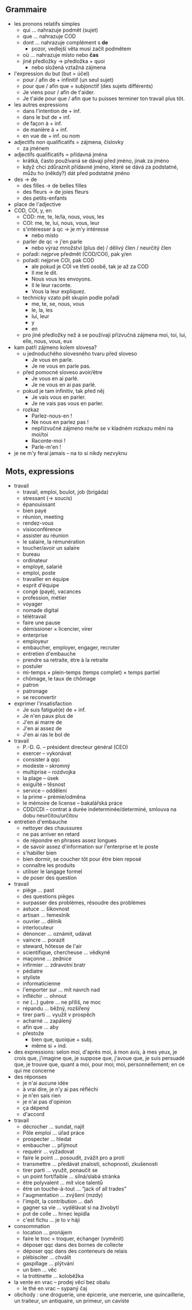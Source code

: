 ## Grammaire

- les pronons relatifs simples
	- qui … nahrazuje podmět (sujet)
	- que … nahrazuje COD
	- dont … nahrazuje complément s **de**
		- pozor, vedlejší věta musí začít podmětem
	- où … nahrazuje místo nebo **čas**
	- jiné předložky → předložka + quoi
		- nebo složená vztažná zájmena
- l'expression du but (but = účel)
	- pour / afin de + infinitif (un seul sujet)
	- pour que / afin que + subjonctif (des sujets différents)
	- Je viens pour / afin de t'aider.
	- Je t'aide pour que / afin que tu puisses terminer ton travail plus tôt.
- les autres expressions
	- dans l'intention de + inf.
	- dans le but de + inf.
	- de façon à + inf.
	- de manière à + inf.
	- en vue de + inf. ou nom
- adjectifs non qualificatifs = zájmena, číslovky
	- za jménem
- adjectifs qualificatifs = přídavná jména
	- krátká, často používaná se dávají před jméno, jinak za jméno
	- když chci zdůraznit přídavné jméno, které se dává za podstatné, můžu ho (někdy?) dát před podstatné jméno
- des → de
	- des filles → de belles filles
	- des fleurs → de joies fleurs
	- des petits-enfants
- place de l'adjective
- COD, COI, y, en
	- COD: me, te, le/la, nous, vous, les
	- COI: me, te, lui, nous, vous, leur
	- s'intéresser à qc → je m'y intéresse
		- nebo místo
	- parler de qc → j'en parle
		- nebo výraz množství (plus de) / dělivý člen / neurčitý člen
	- pořadí: nejprve předmět (COD/COI), pak y/en
	- pořadí: nejprve COI, pak COD
		- ale pokud je COI ve třetí osobě, tak je až za COD
		- Il me le dit.
		- Nous vous les envoyons.
		- Il le leur raconte.
		- Vous la leur expliquez.
	- technicky vzato pět skupin podle pořadí
		- me, te, se, nous, vous
		- le, la, les
		- lui, leur
		- y
		- en
	- pro jiné předložky než à se používají přízvučná zájmena moi, toi, lui, elle, nous, vous, eux
- kam patří zájmeno kolem slovesa?
	- u jednoduchého slovesného tvaru před sloveso
		- Je vous en parle.
		- Je ne vous en parle pas.
	- před pomocné sloveso avoir/être
		- Je vous en ai parlé.
		- Je ne vous en ai pas parlé.
	- pokud je tam infinitiv, tak před něj
		- Je vais vous en parler.
		- Je ne vais pas vous en parler.
	- rozkaz
		- Parlez-nous-en !
		- Ne nous en parlez pas !
		- nepřízvučné zájmeno me/te se v kladném rozkazu mění na moi/toi
		- Raconte-moi !
		- Parle-m'en !
- je ne m'y ferai jamais – na to si nikdy nezvyknu

## Mots, expressions

- travail
	- travail, emploi, boulot, job (brigáda)
	- stressant (→ soucis)
	- épanouissant
	- bien payé
	- réunion, meeting
	- rendez-vous
	- visioconférence
	- assister au réunion
	- le salaire, la rémunération
	- toucher/avoir un salaire
	- bureau
	- ordinateur
	- employé, salarié
	- emploi, poste
	- travailler en équipe
	- esprit d'équipe
	- congé (payé), vacances
	- profession, métier
	- voyager
	- nomade digital
	- télétravail
	- faire une pause
	- démissioner × licencier, virer
	- enterprise
	- employeur
	- embaucher, employer, engager, recruter
	- entretien d'embauche
	- prendre sa retraite, étre à la retraite
	- postuler
	- mi-temps × plein-temps (temps complet) × temps partíel
	- chômage, le taux de chômage
	- patron
	- patronage
	- se reconvertir
- exprimer l'insatisfaction
	- Je suis fatigué(e) de + inf.
	- Je n'en paux plus de
	- J'en ai marre de
	- J'en ai assez de
	- J'en ai ras le bol de
- travail
	- P.-D. G. – président directeur général (CEO)
	- exercer – vykonávat
	- consister à qqc
	- modeste – skromný
	- multiprise – rozdvojka
	- la plage – úsek
	- exiguïté – těsnost
	- service – oddělení
	- la prime – prémie/odměna
	- le mémoire de license – bakalářská práce
	- CDD/CDI – contrat à durée indeterminée/determiné, smlouva na dobu neurčitou/určitou
- entretien d'embauche
	- nettoyer des chaussures
	- ne pas arriver en retard
	- de répondre en phrases assez longues
	- de savoir assez d'information sur l'enterprise et le poste
	- s'habiller bien
	- bien dormir, se coucher tôt pour être bien reposé
	- connaître les produits
	- utiliser le langage formel
	- de poser des question
- travail
	- piège … past
	- des questions pièges
	- surpasser des problèmes, résoudre des problèmes
	- astuce … šikovnost
	- artisan … řemeslník
	- ouvrier … dělník
	- interlocuteur
	- dénoncer … oznámit, udávat
	- vaincre … porazit
	- steward, hôtesse de l'air
	- scientifique, chercheuse … vědkyně
	- maçonne … zednice
	- infirmier … zdravotní bratr
	- pédiatre
	- styliste
	- informaticienne
	- l'emporter sur … mít navrch nad
	- infléchir … ohnout
	- ne (…) guère … ne příliš, ne moc
	- répandu … běžný, rozšířený
	- tirer parti … využít v prospěch
	- acharné … zapálený
	- afin que … aby
	- přestože
		- bien que, quoique + subj.
		- même si + ind.
- des expressions: selon moi, d'après moi, à mon avis, à mes yeux, je crois que, j'imagine que, je suppose que, j'avoue que, je suis persuadé que, je trouve que, quant a moi, pour moi; moi, personnellement; en ce qui me concerne
- des réponses
	- je n'ai aucune idée
	- à vrai dire, je n'y ai pas réfléchi
	- je n'en sais rien
	- je n'ai pas d'opinion
	- ça dépend
	- d'accord
- travail
	- décrocher … sundat, najít
	- Pôle emploi … úřad práce
	- prospecter … hledat
	- embaucher … přijmout
	- requérir … vyžadovat
	- faire le point … posoudit, zvážit pro a proti
	- transmettre … předávat znalosti, schopnosti, zkušenosti
	- tirer parti … využít, ponaučit se
	- un point fort/faible … silná/slabá stránka
	- être polyvalent … mít více talentů
	- être un touche-à-tout … “jack of all trades”
	- l'augmentation … zvýšení (mzdy)
	- l'impôt, la contribution … daň
	- gagner sa vie … vydělávat si na živobytí
	- pot de colle … hrnec lepidla
	- c'est fichu … je to v háji
- consommation
	- location … pronájem
	- faire le troc = troquer, échanger (vyměnit)
	- déposer qqc dans des bornes de collecte
	- déposer qqc dans des conteneurs de relais
	- plébisciter … chválit
	- gaspillage … plýtvání
	- un bien … věc
	- la trottinette … koloběžka
- la vente en vrac – prodej věcí bez obalu
	- le thé en vrac – sypaný čaj
- obchody : une droguerie, une épicerie, une mercerie, une quincaillerie, un traiteur, un antiquaire, un primeur, un caviste

